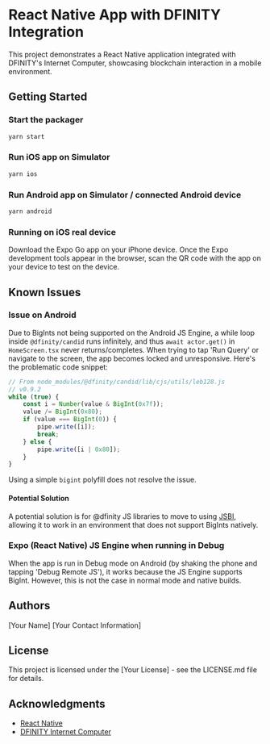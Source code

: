 
# React Native App with DFINITY Integration

This project demonstrates a React Native application integrated with DFINITY's Internet Computer, showcasing blockchain interaction in a mobile environment.

## Getting Started

### Start the packager

```bash
yarn start
```

### Run iOS app on Simulator

```bash
yarn ios
```

### Run Android app on Simulator / connected Android device

```bash
yarn android
```

### Running on iOS real device

Download the Expo Go app on your iPhone device. Once the Expo development tools appear in the browser, scan the QR code with the app on your device to test on the device.

## Known Issues

### Issue on Android

Due to BigInts not being supported on the Android JS Engine, a while loop inside `@dfinity/candid` runs infinitely, and thus `await actor.get()` in `HomeScreen.tsx` never returns/completes. When trying to tap 'Run Query' or navigate to the screen, the app becomes locked and unresponsive. Here's the problematic code snippet:

```javascript
// From node_modules/@dfinity/candid/lib/cjs/utils/leb128.js
// v0.9.2
while (true) {
    const i = Number(value & BigInt(0x7f));
    value /= BigInt(0x80);
    if (value === BigInt(0)) {
        pipe.write([i]);
        break;
    } else {
        pipe.write([i | 0x80]);
    }
}
```

Using a simple `bigint` polyfill does not resolve the issue.

#### Potential Solution

A potential solution is for @dfinity JS libraries to move to using [JSBI](https://github.com/GoogleChromeLabs/jsbi), allowing it to work in an environment that does not support BigInts natively.

### Expo (React Native) JS Engine when running in Debug

When the app is run in Debug mode on Android (by shaking the phone and tapping 'Debug Remote JS'), it works because the JS Engine supports BigInt. However, this is not the case in normal mode and native builds.

## Authors

[Your Name]
[Your Contact Information]

## License

This project is licensed under the [Your License] - see the LICENSE.md file for details.

## Acknowledgments

- [React Native](https://reactnative.dev/)
- [DFINITY Internet Computer](https://dfinity.org/)
